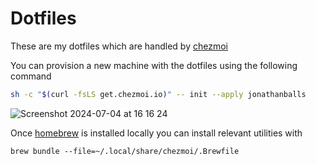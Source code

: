 # Dotfiles

These are my dotfiles which are handled by [chezmoi](https://www.chezmoi.io/)

You can provision a new machine with the dotfiles using the following command

```bash
sh -c "$(curl -fsLS get.chezmoi.io)" -- init --apply jonathanballs
```

![Screenshot 2024-07-04 at 16 16 24](https://github.com/jonathanballs/dotfiles/assets/4366510/6c7718d2-3f4c-40f5-9cf9-ee8d057d26f4)

Once [homebrew](https://brew.sh/) is installed locally you can install relevant utilities with

```
brew bundle --file=~/.local/share/chezmoi/.Brewfile
```
